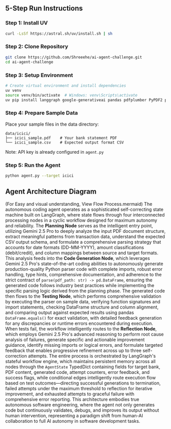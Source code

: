 ## 5-Step Run Instructions

### Step 1: Install UV
```bash
curl -LsSf https://astral.sh/uv/install.sh | sh
```

### Step 2: Clone Repository
```bash
git clone https://github.com/Shreeehe/ai-agent-challenge.git
cd ai-agent-challenge
```

### Step 3: Setup Environment
```bash
# Create virtual environment and install dependencies
uv venv
source venv/bin/activate  # Windows: venv\Scripts\activate
uv pip install langgraph google-generativeai pandas pdfplumber PyPDF2 pytest
```

### Step 4: Prepare Sample Data
Place your sample files in the data directory:
```
data/icici/
├── icici_sample.pdf    # Your bank statement PDF
└── icici_sample.csv    # Expected output format CSV
```

Note: API key is already configured in `agent.py`

### Step 5: Run the Agent
```bash
python agent.py --target icici
```

## Agent Architecture Diagram

(For Easy and visual understanding, View Flow Process.mermaid) The autonomous coding agent operates as a sophisticated self-correcting state machine built on LangGraph, where state flows through four interconnected processing nodes in a cyclic workflow designed for maximum autonomy and reliability. The **Planning Node** serves as the intelligent entry point, utilizing Gemini 2.5 Pro to deeply analyze the input PDF document structure, extract meaningful patterns from transaction data, understand the expected CSV output schema, and formulate a comprehensive parsing strategy that accounts for date formats (DD-MM-YYYY), amount classifications (debit/credit), and column mappings between source and target formats. This analysis feeds into the **Code Generation Node**, which leverages Gemini 2.5 Pro's state-of-the-art coding abilities to autonomously generate production-quality Python parser code with complete imports, robust error handling, type hints, comprehensive documentation, and adherence to the strict contract of `parse(pdf_path: str) -> pd.DataFrame`, ensuring the generated code follows industry best practices while implementing the specific parsing logic derived from the planning phase. The generated code then flows to the **Testing Node**, which performs comprehensive validation by executing the parser on sample data, verifying function signatures and import statements, checking DataFrame structure and column alignment, and comparing output against expected results using pandas `DataFrame.equals()` for exact validation, with detailed feedback generation for any discrepancies or runtime errors encountered during execution. When tests fail, the workflow intelligently routes to the **Reflection Node**, which employs Gemini 2.5 Pro's advanced reasoning to perform root cause analysis of failures, generate specific and actionable improvement guidance, identify missing imports or logical errors, and formulate targeted feedback that enables progressive refinement across up to three self-correction attempts. The entire process is orchestrated by LangGraph's stateful workflow engine, which maintains persistent memory across all nodes through the `AgentState` TypedDict containing fields for target bank, PDF content, generated code, attempt counters, error feedback, and success flags, while conditional edges intelligently route execution flow based on test outcomes—directing successful generations to termination, failed attempts under the maximum threshold to reflection for iterative improvement, and exhausted attempts to graceful failure with comprehensive error reporting. This architecture embodies true autonomous software engineering, where the agent not only generates code but continuously validates, debugs, and improves its output without human intervention, representing a paradigm shift from human-AI collaboration to full AI autonomy in software development tasks.
